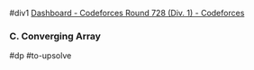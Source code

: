 #div1
[Dashboard - Codeforces Round 728 (Div. 1) - Codeforces](https://codeforces.com/contest/1540)
### C. Converging Array
#dp #to-upsolve 
